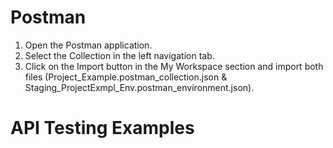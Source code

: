 #       Postman
1. Open the Postman application.
2. Select the Collection in the left navigation tab.
3. Click on the Import button in the My Workspace section and import both files (Project_Example.postman_collection.json & Staging_ProjectExmpl_Env.postman_environment.json).


#       API Testing Examples

